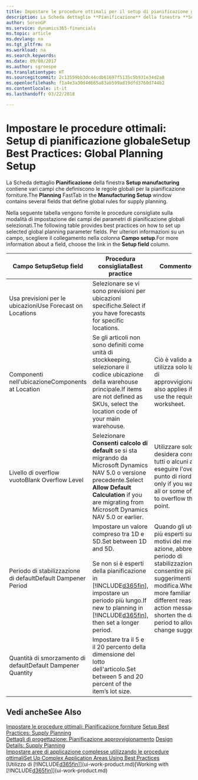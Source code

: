 ```yaml
---
title: Impostare le procedure ottimali per il setup di pianificazione globale | Microsoft Docs
description: La Scheda dettaglio **Pianificazione** della finestra **Setup manufacturing** contiene vari campi che definiscono le regole globali per la pianificazione forniture.
author: SorenGP
ms.service: dynamics365-financials
ms.topic: article
ms.devlang: na
ms.tgt_pltfrm: na
ms.workload: na
ms.search.keywords: 
ms.date: 09/08/2017
ms.author: sgroespe
ms.translationtype: HT
ms.sourcegitcommit: 2c13559bb3dc44cdb61697f5135c5b931e34d2a8
ms.openlocfilehash: f1a4e3a30d4d665a83ab599ad19dfd3760d744b2
ms.contentlocale: it-it
ms.lasthandoff: 03/22/2018

---
```

# <a name="setup-best-practices-global-planning-setup"></a><span data-ttu-id="3e67d-103">Impostare le procedure ottimali: Setup di pianificazione globale</span><span class="sxs-lookup"><span data-stu-id="3e67d-103">Setup Best Practices: Global Planning Setup</span></span>
<span data-ttu-id="3e67d-104">La Scheda dettaglio **Pianificazione** della finestra **Setup manufacturing** contiene vari campi che definiscono le regole globali per la pianificazione forniture.</span><span class="sxs-lookup"><span data-stu-id="3e67d-104">The **Planning** FastTab in the **Manufacturing Setup** window contains several fields that define global rules for supply planning.</span></span>  

 <span data-ttu-id="3e67d-105">Nella seguente tabella vengono fornite le procedure consigliate sulla modalità di impostazione dei campi dei parametri di pianificazione globali selezionati.</span><span class="sxs-lookup"><span data-stu-id="3e67d-105">The following table provides best practices on how to set up selected global planning parameter fields.</span></span> <span data-ttu-id="3e67d-106">Per ulteriori informazioni su un campo, scegliere il collegamento nella colonna **Campo setup**.</span><span class="sxs-lookup"><span data-stu-id="3e67d-106">For more information about a field, choose the link in the **Setup field** column.</span></span>  

|<span data-ttu-id="3e67d-107">Campo Setup</span><span class="sxs-lookup"><span data-stu-id="3e67d-107">Setup field</span></span>|<span data-ttu-id="3e67d-108">Procedura consigliata</span><span class="sxs-lookup"><span data-stu-id="3e67d-108">Best practice</span></span>|<span data-ttu-id="3e67d-109">Commento</span><span class="sxs-lookup"><span data-stu-id="3e67d-109">Comment</span></span>|  
|-----------------|-------------------|-------------|  
|<span data-ttu-id="3e67d-110">Usa previsioni per le ubicazioni</span><span class="sxs-lookup"><span data-stu-id="3e67d-110">Use Forecast on Locations</span></span>|<span data-ttu-id="3e67d-111">Selezionare se vi sono previsioni per ubicazioni specifiche.</span><span class="sxs-lookup"><span data-stu-id="3e67d-111">Select if you have forecasts for specific locations.</span></span>||  
|<span data-ttu-id="3e67d-112">Componenti nell'ubicazione</span><span class="sxs-lookup"><span data-stu-id="3e67d-112">Components at Location</span></span>|<span data-ttu-id="3e67d-113">Se gli articoli non sono definiti come unità di stockkeeping, selezionare il codice ubicazione della warehouse principale.</span><span class="sxs-lookup"><span data-stu-id="3e67d-113">If items are not defined as SKUs, select the location code of your main warehouse.</span></span>|<span data-ttu-id="3e67d-114">Ciò è valido anche se si utilizza solo la richiesta di approvvigionamento.</span><span class="sxs-lookup"><span data-stu-id="3e67d-114">This also applies if you only use the requisition worksheet.</span></span>|  
|<span data-ttu-id="3e67d-115">Livello di overflow vuoto</span><span class="sxs-lookup"><span data-stu-id="3e67d-115">Blank Overflow Level</span></span>|<span data-ttu-id="3e67d-116">Selezionare **Consenti calcolo di default** se si sta migrando da Microsoft Dynamics NAV 5.0 o versione precedente.</span><span class="sxs-lookup"><span data-stu-id="3e67d-116">Select **Allow Default Calculation** if you are migrating from Microsoft Dynamics NAV 5.0 or earlier.</span></span>|<span data-ttu-id="3e67d-117">Utilizzare solo se si desidera consentire a tutti o alcuni articoli di eseguire l'overflow del punto di riordino.</span><span class="sxs-lookup"><span data-stu-id="3e67d-117">Use only if you want to allow all or some of your items to overflow the reorder point.</span></span>|  
|<span data-ttu-id="3e67d-118">Periodo di stabilizzazione di default</span><span class="sxs-lookup"><span data-stu-id="3e67d-118">Default Dampener Period</span></span>|<span data-ttu-id="3e67d-119">Impostare un valore compreso tra 1D e 5D.</span><span class="sxs-lookup"><span data-stu-id="3e67d-119">Set between 1D and 5D.</span></span><br /><br /> <span data-ttu-id="3e67d-120">Se non si è esperti della pianificazione in [!INCLUDE[d365fin](includes/d365fin_md.md)], impostare un periodo più lungo.</span><span class="sxs-lookup"><span data-stu-id="3e67d-120">If new to planning in [!INCLUDE[d365fin](includes/d365fin_md.md)], then set a longer period.</span></span>|<span data-ttu-id="3e67d-121">Quando gli utenti sono più esperti sui diversi motivi dei messaggi di azione, abbreviare il periodo di stabilizzazione per consentire più suggerimenti di modifica.</span><span class="sxs-lookup"><span data-stu-id="3e67d-121">When users are more familiar with the different reasons for action messages, then shorten the dampener period to allow more change suggestions.</span></span>|  
|<span data-ttu-id="3e67d-122">Quantità di smorzamento di default</span><span class="sxs-lookup"><span data-stu-id="3e67d-122">Default Dampener Quantity</span></span>|<span data-ttu-id="3e67d-123">Impostare tra il 5 e il 20 percento della dimensione del lotto dell'articolo.</span><span class="sxs-lookup"><span data-stu-id="3e67d-123">Set between 5 and 20 percent of the item’s lot size.</span></span>||  

## <a name="see-also"></a><span data-ttu-id="3e67d-124">Vedi anche</span><span class="sxs-lookup"><span data-stu-id="3e67d-124">See Also</span></span>  
 <span data-ttu-id="3e67d-125">[Impostare le procedure ottimali: Pianificazione forniture](setup-best-practices-supply-planning.md) </span><span class="sxs-lookup"><span data-stu-id="3e67d-125">[Setup Best Practices: Supply Planning](setup-best-practices-supply-planning.md) </span></span>  
 <span data-ttu-id="3e67d-126">[Dettagli di progettazione: Pianificazione approvvigionamento](design-details-supply-planning.md) </span><span class="sxs-lookup"><span data-stu-id="3e67d-126">[Design Details: Supply Planning](design-details-supply-planning.md) </span></span>  
 [<span data-ttu-id="3e67d-127">Impostare aree di applicazione complesse utilizzando le procedure ottimali</span><span class="sxs-lookup"><span data-stu-id="3e67d-127">Set Up Complex Application Areas Using Best Practices</span></span>](set-up-complex-application-areas-using-best-practices.md)  
 <span data-ttu-id="3e67d-128">[Utilizzo di [!INCLUDE[d365fin](includes/d365fin_md.md)]](ui-work-product.md)</span><span class="sxs-lookup"><span data-stu-id="3e67d-128">[Working with [!INCLUDE[d365fin](includes/d365fin_md.md)]](ui-work-product.md)</span></span>

